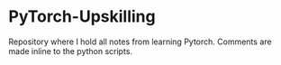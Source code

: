 # PyTorch-Upskilling

Repository where I hold all notes from learning Pytorch. Comments are made inline to the python scripts.
